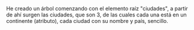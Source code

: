 He creado un árbol comenzando con el elemento raíz "ciudades", a partir de ahí surgen las ciudades, que son 3, de las cuales cada una está en un continente (atributo), cada ciudad con su nombre y país, sencillo.